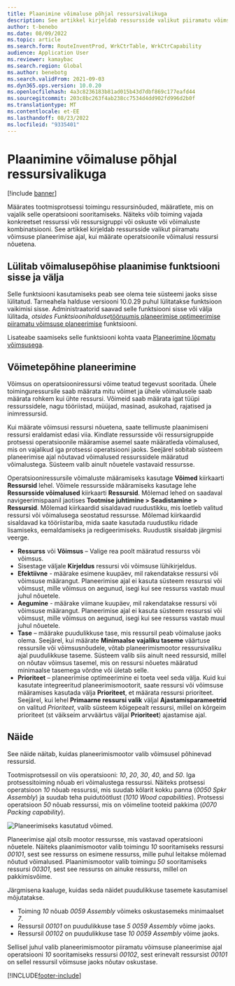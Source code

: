 ```yaml
---
title: Plaanimine võimaluse põhjal ressursivalikuga
description: See artikkel kirjeldab ressursside valikut piiramatu võimsuse planeerimise ajal, kui määrate operatsioonile võimalusi ressursi nõuetena.
author: t-benebo
ms.date: 08/09/2022
ms.topic: article
ms.search.form: RouteInventProd, WrkCtrTable, WrkCtrCapability
audience: Application User
ms.reviewer: kamaybac
ms.search.region: Global
ms.author: benebotg
ms.search.validFrom: 2021-09-03
ms.dyn365.ops.version: 10.0.20
ms.openlocfilehash: 4a3c8236183b81ad015b43d7dbf869c177eafd44
ms.sourcegitcommit: 203c8bc263f4ab238cc7534d4dd902fd996d2b0f
ms.translationtype: MT
ms.contentlocale: et-EE
ms.lasthandoff: 08/23/2022
ms.locfileid: "9335401"
---
```

# <a name="scheduling-with-resource-selection-based-on-capability"></a>Plaanimine võimaluse põhjal ressursivalikuga

[!include [banner](../../includes/banner.md)]

Määrates tootmisprotsessi toimingu ressursinõuded, määratlete, mis on vajalik selle operatsiooni sooritamiseks. Näiteks võib toiming vajada konkreetset ressurssi või ressursigruppi või oskuste või võimaluste kombinatsiooni. See artikkel kirjeldab ressursside valikut piiramatu võimsuse planeerimise ajal, kui määrate operatsioonile võimalusi ressursi nõuetena.

## <a name="turn-the-capability-based-scheduling-feature-on-or-off"></a>Lülitab võimalusepõhise plaanimise funktsiooni sisse ja välja

Selle funktsiooni kasutamiseks peab see olema teie süsteemi jaoks sisse lülitatud. Tarneahela halduse versiooni 10.0.29 puhul lülitatakse funktsioon vaikimisi sisse. Administraatorid saavad selle funktsiooni sisse või välja lülitada, *otsides Funktsioonihalduse*[tööruumis planeerimise optimeerimise piiramatu võimsuse planeerimise](../../../fin-ops-core/fin-ops/get-started/feature-management/feature-management-overview.md) funktsiooni.

Lisateabe saamiseks selle funktsiooni kohta vaata [Planeerimine lõpmatu võimsusega](infinite-capacity-planning.md).

## <a name="capability-based-scheduling"></a>Võimetepõhine planeerimine

Võimsus on operatsiooniressursi võime teatud tegevust sooritada. Ühele toiminguressursile saab määrata mitu võimet ja ühele võimalusele saab määrata rohkem kui ühte ressursi. Võimeid saab määrata igat tüüpi ressurssidele, nagu tööriistad, müüjad, masinad, asukohad, rajatised ja inimressursid.

Kui määrate võimsusi ressursi nõuetena, saate tellimuste plaanimiseni ressursi eraldamist edasi viia. Kindlate ressursside või ressursigruppide protsessi operatsioonile määramise asemel saate määratleda võimalused, mis on vajalikud iga protsessi operatsiooni jaoks. Seejärel sobitab süsteem planeerimise ajal nõutavad võimalused ressurssidele määratud võimalustega. Süsteem valib ainult nõuetele vastavaid ressursse.

Operatsiooniressursile võimaluste määramiseks kasutage **Võimed** kiirkaarti **Ressursid** lehel. Võimele ressursside määramiseks kasutage lehe **Ressursside võimalused** kiirkaarti **Ressursid**. Mõlemad lehed on saadaval navigeerimispaanil jaotises **Tootmise juhtimine \> Seadistamine \> Ressursid**. Mõlemad kiirkaardid sisaldavad ruudustikku, mis loetleb valitud ressursi või võimalusega seostatud ressursse. Mõlemad kiirkaardid sisaldavad ka tööriistariba, mida saate kasutada ruudustiku ridade lisamiseks, eemaldamiseks ja redigeerimiseks. Ruudustik sisaldab järgmisi veerge.

- **Ressurss** või **Võimsus** – Valige rea poolt määratud ressurss või võimsus.
- Sisestage väljale **Kirjeldus** ressursi või võimsuse lühikirjeldus.
- **Efektiivne** - määrake esimene kuupäev, mil rakendatakse ressursi või võimsuse määrangut. Planeerimise ajal ei kasuta süsteem ressurssi või võimsust, mille võimsus on aegunud, isegi kui see ressurss vastab muul juhul nõuetele.
- **Aegumine** - määrake viimane kuupäev, mil rakendatakse ressursi või võimsuse määrangut. Planeerimise ajal ei kasuta süsteem ressurssi või võimsust, mille võimsus on aegunud, isegi kui see ressurss vastab muul juhul nõuetele.
- **Tase** – määrake puudulikkuse tase, mis ressursil peab võimaluse jaoks olema. Seejärel, kui määrate **Minimaalse vajaliku taseme** väärtuse ressursile või võimsusnõudele, võtab planeerimismootor ressursivaliku ajal puudulikkuse taseme. Süsteem valib siis ainult need ressursid, millel on nõutav võimsus tasemel, mis on ressursi nõuetes määratud minimaalse tasemega võrdne või ületab selle.
- **Prioriteet** – planeerimise optimeerimine ei toeta veel seda välja. Kuid kui kasutate integreeritud planeerimismootorit, saate ressursi või võimsuse määramises kasutada välja **Prioriteet**, et määrata ressursi prioriteet. Seejärel, kui lehel **Primaarne ressursi valik** väljal **Ajastamisparameetrid** on valitud *Prioriteet*, valib süsteem kõigepealt ressursi, millel on kõrgeim prioriteet (st väikseim arvväärtus väljal **Prioriteet**) ajastamise ajal.

## <a name="example"></a>Näide

See näide näitab, kuidas planeerimismootor valib võimsusel põhinevad ressursid.

Tootmisprotsessil on viis operatsiooni: *10*, *20*, *30*, *40*, and *50*. Iga protsessitoiming nõuab eri võimalustega ressurssi. Näiteks protsessi operatsioon *10* nõuab ressurssi, mis suudab kõlarit kokku panna (*0050 Spkr Assembly*) ja suudab teha puidutöötlust (*1010 Wood capabilities*). Protsessi operatsioon *50* nõuab ressurssi, mis on võimeline tooteid pakkima (*0070 Packing capability*).

![Planeerimiseks kasutatud võimed.](media/capability-based-scheduling.png "Planeerimiseks kasutatud võimed.")

Planeerimise ajal otsib mootor ressursse, mis vastavad operatsiooni nõuetele. Näiteks plaanimismootor valib toimingu *10* sooritamiseks ressursi *00101*, sest see ressurss on esimene ressurss, mille puhul leitakse mõlemad nõutud võimalused. Plaanimismootor valib toimingu *50* sooritamiseks ressursi *00301*, sest see ressurss on ainuke ressurss, millel on pakkimisvõime.

Järgmisena kaaluge, kuidas seda näidet puudulikkuse tasemete kasutamisel mõjutatakse.

- Toiming *10* nõuab *0059 Assembly* võimeks oskustasemeks minimaalset *7*.
- Ressursil *00101* on puudulikkuse tase *5* *0059 Assembly* võime jaoks.
- Ressursil *00102* on puudulikkuse tase *10* *0059 Assembly* võime jaoks.

Sellisel juhul valib planeerimismootor piiramatu võimsuse planeerimise ajal operatsiooni *10* sooritamiseks ressursi *00102*, sest erinevalt ressursist *00101* on sellel ressursil võimsuse jaoks nõutav oskustase.

[!INCLUDE[footer-include](../../../includes/footer-banner.md)]
